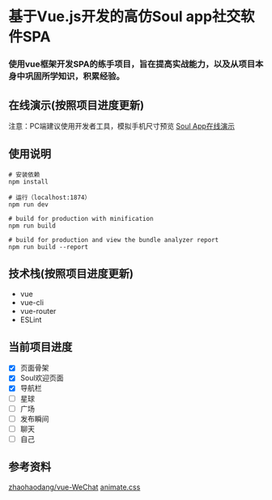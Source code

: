 # 基于Vue.js开发的高仿Soul app社交软件SPA

### 使用vue框架开发SPA的练手项目，旨在提高实战能力，以及从项目本身中巩固所学知识，积累经验。

## 在线演示(按照项目进度更新)
注意：PC端建议使用开发者工具，模拟手机尺寸预览
[Soul App在线演示](https://yashaha.github.io/)

## 使用说明
```
# 安装依赖
npm install

# 运行（localhost:1874）
npm run dev

# build for production with minification
npm run build

# build for production and view the bundle analyzer report
npm run build --report
```

## 技术栈(按照项目进度更新)
  - vue
  - vue-cli
  - vue-router
  - ESLint

## 当前项目进度
- [x] 页面骨架
- [x] Soul欢迎页面
- [x] 导航栏
- [ ] 星球
- [ ] 广场
- [ ] 发布瞬间
- [ ] 聊天
- [ ] 自己

## 参考资料
[zhaohaodang/vue-WeChat](https://github.com/zhaohaodang/vue-WeChat)
[animate.css](https://github.com/daneden/animate.css)